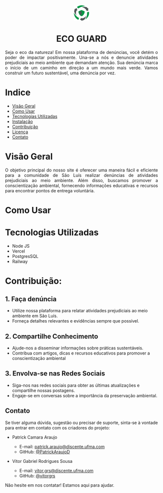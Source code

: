<p align="center">
  <img src="assets/images/logoecoguard.svg" alt="Logo Eco Guard" style="width: 50px">
</p>
<h1 align="center">ECO GUARD</h1>

<p align = "justify">Seja o eco da natureza! Em nossa plataforma de denúncias, você detém o poder de impactar positivamente. Una-se a nós e denuncie atividades prejudiciais ao meio ambiente que demandam atenção. Sua denúncia marca o início de um caminho em direção a um mundo mais verde. Vamos construir um futuro sustentável, uma denúncia por vez.</p>

# Indice
- [Visão Geral](#visão-geral)
- [Como Usar](#como-usar)
- [Tecnologias Utilizadas](#tecnologias-utilizadas)
- [Instalação](#instalação)
- [Contribuição](#contribuição)
- [Licença](#licença)
- [Contato](#contato)

# Visão Geral
<p align = "justify">O objetivo principal do nosso site é oferecer uma maneira fácil e eficiente para a comunidade de São Luís realizar denúncias de atividades prejudiciais ao meio ambiente. Além disso, buscamos promover a conscientização ambiental, fornecendo informações educativas e recursos para encontrar pontos de entrega voluntária.</p>

# Como Usar


# Tecnologias Utilizadas
- Node JS
- Vercel
- PostgresSQL
- Railway

# Contribuição:
## 1. Faça denúncia
  - Utilize nossa plataforma para relatar atividades prejudiciais ao meio ambiente em São Luís.
  - Forneça detalhes relevantes e evidências sempre que possível.
## 2. Compartilhe Conhecimento
  - Ajude-nos a disseminar informações sobre práticas sustentáveis.
  - Contribua com artigos, dicas e recursos educativos para promover a conscientização ambiental
## 3. Envolva-se nas Redes Sociais
  - Siga-nos nas redes sociais para obter as últimas atualizações e compartilhe nossas postagens.
  - Engaje-se em conversas sobre a importância da preservação ambiental.
## Contato

Se tiver alguma dúvida, sugestão ou precisar de suporte, sinta-se à vontade para entrar em contato com os criadores do projeto:

- Patrick Camara Araujo
  - E-mail: [patrick.araujo@discente.ufma.com](mailto:patrick.araujo@discente.ufma.com)
  - GitHub: [@PatrickAraujoD](https://github.com/PatrickAraujoD)

- Vitor Gabriel Rodrigues Sousa
  - E-mail: [vitor.grs@discente.ufma.com](mailto:vitor.grs@discente.ufma.com)
  - GitHub: [@vitorgrs](https://github.com/vitorgrs)

Não hesite em nos contatar! Estamos aqui para ajudar.
